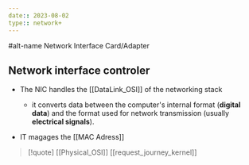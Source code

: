 ```yaml
---
date:: 2023-08-02
type:: network+
--- 
```

#alt-name Network Interface Card/Adapter 
## Network interface controler 

- The NIC handles the [[DataLink_OSI]] of the networking stack 
	 - it converts data between the computer's internal format (**digital data**) and the format used for network transmission (usually **electrical signals**). 
 
- IT magages the   [[MAC Adress]] 


>[!quote] [[Physical_OSI]] [[request_journey_kernel]]